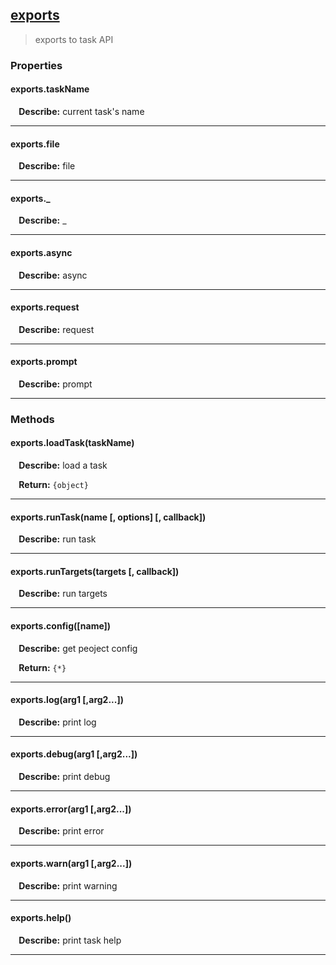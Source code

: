 ## <a href="#exports" name="exports">exports</a>
> exports to task API


### Properties

#### exports.taskName
<p> <b>&nbsp;&nbsp;&nbsp;&nbsp;Describe:</b> current task's name</p>
<hr>

#### exports.file
<p> <b>&nbsp;&nbsp;&nbsp;&nbsp;Describe:</b> file </p>
<hr>

#### exports._
<p> <b>&nbsp;&nbsp;&nbsp;&nbsp;Describe:</b> _ </p>
<hr>

#### exports.async
<p> <b>&nbsp;&nbsp;&nbsp;&nbsp;Describe:</b> async </p>
<hr>

#### exports.request
<p> <b>&nbsp;&nbsp;&nbsp;&nbsp;Describe:</b> request </p>
<hr>

#### exports.prompt
<p> <b>&nbsp;&nbsp;&nbsp;&nbsp;Describe:</b> prompt </p>
<hr>




### Methods

#### exports.loadTask(taskName)
<p> <b>&nbsp;&nbsp;&nbsp;&nbsp;Describe:</b> load a task</p>
<p> <b>&nbsp;&nbsp;&nbsp;&nbsp;Return:</b> <code>{object}</code></p>

<hr>

#### exports.runTask(name [, options] [, callback])
<p> <b>&nbsp;&nbsp;&nbsp;&nbsp;Describe:</b> run task</p>


<hr>

#### exports.runTargets(targets [, callback])
<p> <b>&nbsp;&nbsp;&nbsp;&nbsp;Describe:</b> run targets</p>


<hr>

#### exports.config([name])
<p> <b>&nbsp;&nbsp;&nbsp;&nbsp;Describe:</b> get peoject config</p>
<p> <b>&nbsp;&nbsp;&nbsp;&nbsp;Return:</b> <code>{*}</code></p>

<hr>

#### exports.log(arg1 [,arg2...])
<p> <b>&nbsp;&nbsp;&nbsp;&nbsp;Describe:</b> print log</p>


<hr>

#### exports.debug(arg1 [,arg2...])
<p> <b>&nbsp;&nbsp;&nbsp;&nbsp;Describe:</b> print debug</p>


<hr>

#### exports.error(arg1 [,arg2...])
<p> <b>&nbsp;&nbsp;&nbsp;&nbsp;Describe:</b> print error</p>


<hr>

#### exports.warn(arg1 [,arg2...])
<p> <b>&nbsp;&nbsp;&nbsp;&nbsp;Describe:</b> print warning</p>


<hr>

#### exports.help()
<p> <b>&nbsp;&nbsp;&nbsp;&nbsp;Describe:</b> print task help</p>


<hr>





